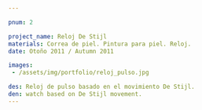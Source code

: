 ```yaml
---

pnum: 2

project_name: Reloj De Stijl
materials: Correa de piel. Pintura para piel. Reloj.
date: Otoño 2011 / Autumn 2011

images:
 - /assets/img/portfolio/reloj_pulso.jpg

des: Reloj de pulso basado en el movimiento De Stijl.
den: watch based on De Stijl movement.
---
```

